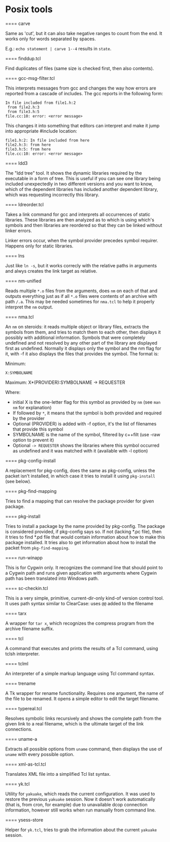 Posix tools
===========

==== carve

Same as 'cut', but it can also take negative ranges to count from the end. It works only for words separated by spaces.

E.g.: `echo statement | carve 1--4` results in `state`.

==== finddup.tcl

Find duplicates of files (same size is checked first, then also contents).

==== gcc-msg-filter.tcl

This interprets messages from gcc and changes the way how errors are reported from a cascade of includes.
The gcc reports in the following form:

    In file included from file1.h:2
     from file2.h:3
     from file3.h:5
    file.cc:10: error: <error message>

This changes it into something that editors can interpret and make it jump into appropriate #include location:

    file1.h:2: In file included from here
    file2.h:3: from here
    file3.h:5: from here
    file.cc:10: error: <error message>

==== ldd3

The "ldd tree" tool. It shows the dynamic libraries required by the executable in a form of tree.
This is useful if you can see one library being included unexpectedly in two different versions
and you want to know, which of the dependent libraries has included another dependent library,
which was requesting incorrectly this library.

==== ldreorder.tcl

Takes a link command for gcc and interprets all occurrences of static libraries. These libraries
are then analyzed as to which is using which's symbols and then libraries are reordered so that
they can be linked without linker errors.

Linker errors occur, when the symbol provider precedes symbol requirer. Happens only for static
libraries. 

==== lns

Just like `ln -s`, but it works correcly with the relative paths in arguments and alwys
creates the link target as relative.

==== nm-unified

Reads multiple `*.o` files from the arguments, does `nm` on each of that and outputs everything
just as if all `*.o` files were contents of an archive with path `/.a`. This may be needed sometimes
for `nma.tcl` to help it properly interpret the `nm` output.

==== nma.tcl

An `nm` on steroids: it reads multiple object or library files, extracts the symbols from them,
and tries to match them to each other, then displays it possibly with additional information.
Symbols that were completely undefined and not resolved by any other part of the library are
displayed first as undefined. Normally it displays only the symbol and the nm flag for it,
with -f it also displays the files that provides the symbol. The format is:

Minimum:

    X:SYMBOLNAME

Maximum:
	X*(PROVIDER):SYMBOLNAME -> REQUESTER

Where:
* initial X is the one-letter flag for this symbol as provided by `nm` (see `man nm` for explanation)
* If followed by `*`, it means that the symbol is both provided and required by the provider
* Optional (PROVIDER) is added with -f option, it's the list of filenames that provide this symbol
* SYMBOLNAME is the name of the symbol, filtered by c++filt (use -raw option to prevent it)
* Optional `-> REQUESTER` shows the libraries where this symbol occurred as undefined and it was matched with it (available with -l option)

==== pkg-config-install

A replacement for pkg-config, does the same as pkg-config, unless the packet isn't installed, in
which case it tries to install it using `pkg-install` (see below).

==== pkg-find-mapping

Tries to find a mapping that can resolve the package provider for given package.

==== pkg-install

Tries to install a package by the name provided by pkg-config. The package is considered provided,
if pkg-config says so. If not (lacking *.pc file), then it tries to find *.pd file that would contain
information about how to make this package installed. It tries also to get information about how
to install the packet from `pkg-find-mapping`.

==== run-winapp

This is for Cygwin only. It recognizes the command line that should point to a Cygwin path and
runs given application with arguments where Cygwin path has been translated into Windows path.

==== sc-checkin.tcl

This is a very simple, primitive, current-dir-only kind-of version control tool. It uses path
syntax similar to ClearCase: uses `@@` added to the filename

==== tarx

A wrapper for `tar x`, which recognizes the compress program from the archive filename suffix.

==== tcl

A command that executes and prints the results of a Tcl command, using tclsh interpreter.

==== tclml

An interpreter of a simple markup language using Tcl command syntax.

==== trename

A Tk wrapper for rename functionality. Requires one argument, the name of the file to be renamed.
It opens a simple editor to edit the target filename.

==== typereal.tcl

Resolves symbolic links recursively and shows the complete path from the given link to a
real filename, which is the ultimate target of the link connections.

==== uname-a

Extracts all possible options from `uname` command, then displays the use of `uname` with every
possible option.

==== xml-as-tcl.tcl

Translates XML file into a simplified Tcl list syntax.

==== yk.tcl

Utility for `yakuake`, which reads the current configuration. It was used to restore the previous
`yakuake` session. Now it doesn't work automatically (that is, from cron, for
example) due to unavailable dcop connection information, however still works when run
manually from command line.

==== ysess-store

Helper for `yk.tcl`, tries to grab the information about the current `yakuake` session.

